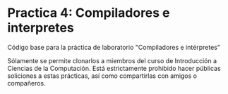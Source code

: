 # Practica 4: Compiladores e interpretes
Código base para la práctica de laboratorio "Compiladores e intérpretes"

Sólamente se permite clonarlos a miembros del curso de Introducción a Ciencias de la Computación.
Está estrictamente prohibido hacer públicas soliciones a estas prácticas, así como compartirlas con amigos o compañeros.
